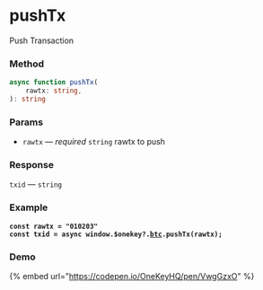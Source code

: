 # pushTx

Push Transaction

### Method

```typescript
async function pushTx(
    rawtx: string, 
): string
```

### Params

* `rawtx` — _required_ `string`  rawtx to push

### Response

`txid` — `string`

### Example

<pre class="language-typescript"><code class="lang-typescript"><strong>const rawtx = "010203"
</strong><strong>const txid = async window.$onekey?.<a data-footnote-ref href="#user-content-fn-1">btc</a>.pushTx(rawtx);
</strong></code></pre>

### Demo

{% embed url="https://codepen.io/OneKeyHQ/pen/VwgGzxO" %}

[^1]: 

